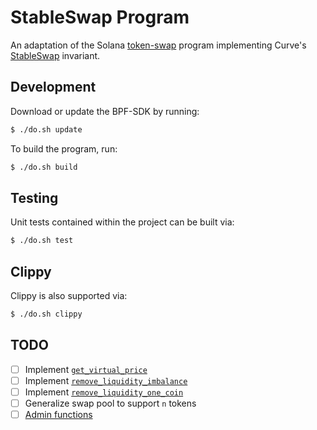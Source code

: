 # StableSwap Program
An adaptation of the Solana [token-swap](https://github.com/solana-labs/solana-program-library/tree/master/token-swap/program) program implementing Curve's [StableSwap](https://www.curve.fi/stableswap-paper.pdf) invariant.

## Development

Download or update the BPF-SDK by running:
```bash
$ ./do.sh update
```

To build the program, run:
```bash
$ ./do.sh build
```

## Testing

Unit tests contained within the project can be built via:
```bash
$ ./do.sh test
```

## Clippy

Clippy is also supported via:
```bash
$ ./do.sh clippy
```

## TODO
- [ ] Implement [`get_virtual_price`](https://github.com/curvefi/curve-contract/blob/4aa3832a4871b1c5b74af7f130c5b32bdf703af5/contracts/pool-templates/base/SwapTemplateBase.vy#L241)
- [ ] Implement [`remove_liquidity_imbalance`](https://github.com/curvefi/curve-contract/blob/4aa3832a4871b1c5b74af7f130c5b32bdf703af5/contracts/pool-templates/base/SwapTemplateBase.vy#L539)
- [ ] Implement [`remove_liquidity_one_coin`](https://github.com/curvefi/curve-contract/blob/4aa3832a4871b1c5b74af7f130c5b32bdf703af5/contracts/pool-templates/base/SwapTemplateBase.vy#L695)
- [ ] Generalize swap pool to support `n` tokens
- [ ] [Admin functions](https://github.com/curvefi/curve-contract/blob/4aa3832a4871b1c5b74af7f130c5b32bdf703af5/contracts/pool-templates/base/SwapTemplateBase.vy#L732)